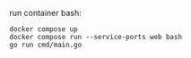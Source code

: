 

run container bash:
```shell
docker compose up
docker compose run --service-ports web bash
go run cmd/main.go
```

